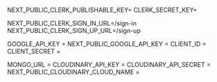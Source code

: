 NEXT_PUBLIC_CLERK_PUBLISHABLE_KEY=
CLERK_SECRET_KEY=

NEXT_PUBLIC_CLERK_SIGN_IN_URL=/sign-in
NEXT_PUBLIC_CLERK_SIGN_UP_URL=/sign-up

GOOGLE_API_KEY = 
NEXT_PUBLIC_GOOGLE_API_KEY = 
CLIENT_ID = 
CLIENT_SECRET = 

MONGO_URL = 
CLOUDINARY_API_KEY = 
CLOUDINARY_API_SECRET = 
NEXT_PUBLIC_CLOUDINARY_CLOUD_NAME = 

